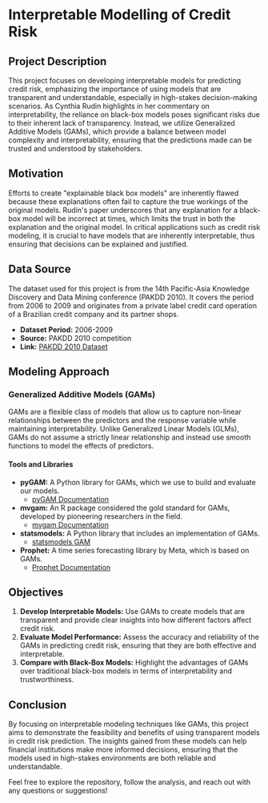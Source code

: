 # Interpretable Modelling of Credit Risk

## Project Description

This project focuses on developing interpretable models for predicting credit risk, emphasizing the importance of using models that are transparent and understandable, especially in high-stakes decision-making scenarios. As Cynthia Rudin highlights in her commentary on interpretability, the reliance on black-box models poses significant risks due to their inherent lack of transparency. Instead, we utilize Generalized Additive Models (GAMs), which provide a balance between model complexity and interpretability, ensuring that the predictions made can be trusted and understood by stakeholders.

## Motivation

Efforts to create "explainable black box models" are inherently flawed because these explanations often fail to capture the true workings of the original models. Rudin's paper underscores that any explanation for a black-box model will be incorrect at times, which limits the trust in both the explanation and the original model. In critical applications such as credit risk modeling, it is crucial to have models that are inherently interpretable, thus ensuring that decisions can be explained and justified.

## Data Source

The dataset used for this project is from the 14th Pacific-Asia Knowledge Discovery and Data Mining conference (PAKDD 2010). It covers the period from 2006 to 2009 and originates from a private label credit card operation of a Brazilian credit company and its partner shops.

- **Dataset Period:** 2006-2009
- **Source:** PAKDD 2010 competition
- **Link:** [PAKDD 2010 Dataset](https://pakdd.org/archive/pakdd2010/)

## Modeling Approach

### Generalized Additive Models (GAMs)
GAMs are a flexible class of models that allow us to capture non-linear relationships between the predictors and the response variable while maintaining interpretability. Unlike Generalized Linear Models (GLMs), GAMs do not assume a strictly linear relationship and instead use smooth functions to model the effects of predictors.

#### Tools and Libraries
- **pyGAM:** A Python library for GAMs, which we use to build and evaluate our models.
  - [pyGAM Documentation](https://pygam.readthedocs.io/en/latest/notebooks/tour_of_pygam.html)
- **mvgam:** An R package considered the gold standard for GAMs, developed by pioneering researchers in the field.
  - [mvgam Documentation](https://nicholasjclark.github.io/mvgam/)
- **statsmodels:** A Python library that includes an implementation of GAMs.
  - [statsmodels GAM](https://www.statsmodels.org/stable/gam.html)
- **Prophet:** A time series forecasting library by Meta, which is based on GAMs.
  - [Prophet Documentation](https://facebook.github.io/prophet/)

## Objectives

1. **Develop Interpretable Models:** Use GAMs to create models that are transparent and provide clear insights into how different factors affect credit risk.
2. **Evaluate Model Performance:** Assess the accuracy and reliability of the GAMs in predicting credit risk, ensuring that they are both effective and interpretable.
3. **Compare with Black-Box Models:** Highlight the advantages of GAMs over traditional black-box models in terms of interpretability and trustworthiness.

## Conclusion

By focusing on interpretable modeling techniques like GAMs, this project aims to demonstrate the feasibility and benefits of using transparent models in credit risk prediction. The insights gained from these models can help financial institutions make more informed decisions, ensuring that the models used in high-stakes environments are both reliable and understandable.

Feel free to explore the repository, follow the analysis, and reach out with any questions or suggestions!
